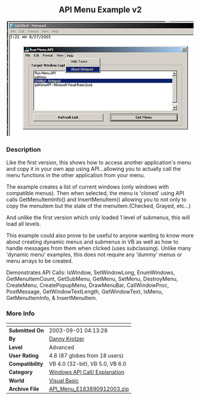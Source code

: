 ﻿<div align="center">

## API Menu Example v2

<img src="PIC20039152425976.jpg">
</div>

### Description

Like the first version, this shows how to access another application's menu and copy it in your own app using API...allowing you to actually call the menu functions in the other application from your menu.

The example creates a list of current windows (only windows with compatible menus). Then when selected, the menu is 'cloned' using API calls GetMenuItemInfo() and InsertMenuItem() allowing you to not only to copy the menuitem but the state of the menuitem.(Checked, Grayed, etc...)

And unlike the first version which only loaded 1 level of submenus, this will load all levels.

This example could also prove to be useful to anyone wanting to know more about creating dynamic menus and submenus in VB as well as how to handle messages from them when clicked (uses subclassing). Unlike many 'dynamic menu' examples, this does not require any 'dummy' menus or menu arrays to be created.

Demonstrates API Calls: IsWindow, SetWindowLong, EnumWindows, GetMenuItemCount, GetSubMenu, GetMenu, SetMenu, DestroyMenu, CreateMenu, CreatePopupMenu, DrawMenuBar, CallWindowProc, PostMessage, GetWindowTextLength, GetWindowText, IsMenu, GetMenuItemInfo, & InsertMenuItem.
 
### More Info
 


<span>             |<span>
---                |---
**Submitted On**   |2003-09-01 04:13:28
**By**             |[Danny Krotzer](https://github.com/Planet-Source-Code/PSCIndex/blob/master/ByAuthor/danny-krotzer.md)
**Level**          |Advanced
**User Rating**    |4.8 (87 globes from 18 users)
**Compatibility**  |VB 4\.0 \(32\-bit\), VB 5\.0, VB 6\.0
**Category**       |[Windows API Call/ Explanation](https://github.com/Planet-Source-Code/PSCIndex/blob/master/ByCategory/windows-api-call-explanation__1-39.md)
**World**          |[Visual Basic](https://github.com/Planet-Source-Code/PSCIndex/blob/master/ByWorld/visual-basic.md)
**Archive File**   |[API\_Menu\_E163890912003\.zip](https://github.com/Planet-Source-Code/danny-krotzer-api-menu-example-v2__1-48141/archive/master.zip)








